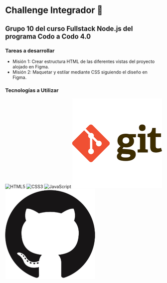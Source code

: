 # Challenge Integrador :rocket:

## Grupo 10 del curso Fullstack Node.js del programa Codo a Codo 4.0

### Tareas a desarrollar

- Misión 1: Crear estructura HTML de las diferentes vistas del proyecto alojado en Figma.
- Misión 2: Maquetar y estilar mediante CSS siguiendo el diseño en Figma.

### Tecnologías a Utilizar

![HTML5](https://img.shields.io/badge/HTML5-E34F26?style=for-the-badge&logo=html5&logoColor=white)
![CSS3](https://img.shields.io/badge/CSS3-1572B6?style=for-the-badge&logo=css3&logoColor=white)
![JavaScript](https://img.shields.io/badge/JavaScript-F7DF1E?style=for-the-badge&logo=javascript&logoColor=black)
![Icono de Git](https://github.com/github/explore/raw/main/topics/git/git.png)
![Icono de GitHub](https://github.com/github/explore/raw/main/topics/github/github.png)
